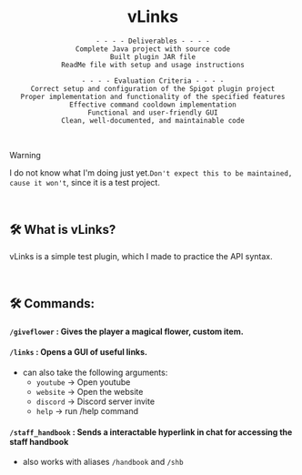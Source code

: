 <div align="center">
  
# vLinks

```
 - - - - Deliverables - - - - 
Complete Java project with source code
Built plugin JAR file
ReadMe file with setup and usage instructions

 - - - - Evaluation Criteria - - - - 
Correct setup and configuration of the Spigot plugin project
Proper implementation and functionality of the specified features
Effective command cooldown implementation
Functional and user-friendly GUI
Clean, well-documented, and maintainable code
```
</div>
<br>

> [!WARNING]
> I do not know what I'm doing just yet.`Don't expect this to be maintained, cause it won't`, since it is a test project.

<br>

## 🛠️ What is vLinks?
vLinks is a simple test plugin, which I made to practice the API syntax.

<br>

## 🛠️ Commands:
#### ` /giveflower ` : Gives the player a magical flower, custom item.

#### ` /links ` : Opens a GUI of useful links.
- can also take the following arguments:
  - `youtube` -> Open youtube
  - `website` -> Open the website
  - `discord` -> Discord server invite
  - `help` -> run /help command
  
#### ` /staff_handbook ` : Sends a interactable hyperlink in chat for accessing the staff handbook
- also works with aliases `/handbook` and `/shb`

</details>
